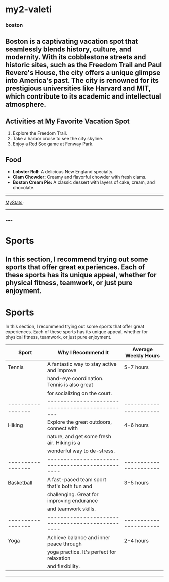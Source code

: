 # my2-valeti
### boston
Boston is a captivating vacation spot that seamlessly blends history, culture, and modernity. With its cobblestone streets and historic **sites, such as the Freedom Trail and Paul Revere's House, the city offers a unique glimpse into America's past**. The city is renowned for its prestigious universities like Harvard and MIT, **which contribute to its academic and intellectual atmosphere**.
---
## Activities at My Favorite Vacation Spot
1. Explore the Freedom Trail.
2. Take a harbor cruise to see the city skyline.
3. Enjoy a Red Sox game at Fenway Park.

## Food
- **Lobster Roll:** A delicious New England specialty.
- **Clam Chowder:** Creamy and flavorful chowder with fresh clams.
- **Boston Cream Pie:** A classic dessert with layers of cake, cream, and chocolate.
---
[MyStats](MyStats.md);

---
### ---
#  Sports
In this section, I recommend trying out some sports that offer great experiences. Each of these sports has its unique appeal, whether for physical fitness, teamwork, or just pure enjoyment.
---
#  Sports
In this section, I recommend trying out some sports that offer great experiences. Each of these sports has its unique appeal, whether for physical fitness, teamwork, or just pure enjoyment.

| Sport           | Why I Recommend It                             | Average Weekly Hours |
|-----------------|------------------------------------------------|----------------------|
| Tennis          | A fantastic way to stay active and improve     | 5-7 hours            |
|                 | hand-eye coordination. Tennis is also great    |                      |
|                 | for socializing on the court.                  |                      |
|-----------------|----------------------------------------------- |----------------------|
| Hiking          | Explore the great outdoors, connect with       | 4-6 hours            |
|                 | nature, and get some fresh air. Hiking is a    |                      |
|                 | wonderful way to de-stress.                    |                      |
|-----------------|------------------------------------------------|----------------------|
| Basketball      | A fast-paced team sport that's both fun and    | 3-5 hours            |
|                 | challenging. Great for improving endurance     |                      |
|                 | and teamwork skills.                           |                      |
|-----------------|------------------------------------------------|----------------------|
| Yoga            | Achieve balance and inner peace through        | 2-4 hours            |
|                 | yoga practice. It's perfect for relaxation     |                      |
|                 | and flexibility.                               |                      |

---






